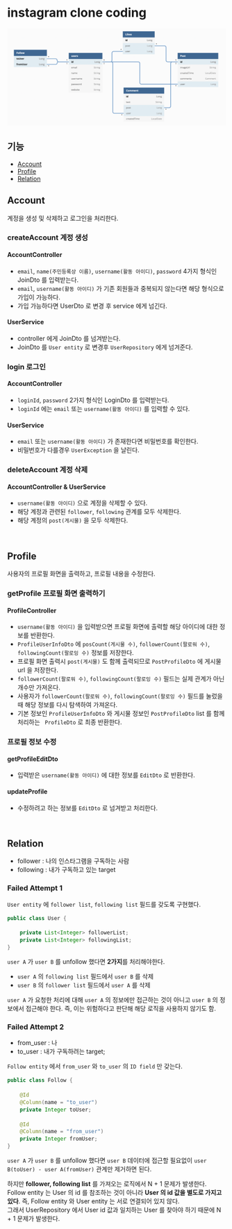# instagram clone coding

![png](/_image/diagram.png)

## 기능

- [Account](#Account)
- [Profile](#Profile)
- [Relation](#Relation)

## Account

계정을 생성 및 삭제하고 로그인을 처리한다.

### createAccount 계정 생성

#### AccountController

- ```email```, ```name(주민등록상 이름)```, ```username(활동 아이디)```, ```password``` 4가지 형식인 JoinDto 를 입력받는다.
- ```email```, ```username(활동 아이디)``` 가 기존 회원들과 중복되지 않는다면 해당 형식으로 가입이 가능하다.
- 가입 가능하다면 UserDto 로 변경 후 service 에게 넘긴다.

#### UserService

- controller 에게 JoinDto 를 넘겨받는다.
- JoinDto 를 ```User entity``` 로 변경후 ```UserRepository``` 에게 넘겨준다.


### login 로그인

#### AccountController 

- ```loginId```, ```password``` 2가지 형식인 LoginDto 를 입력받는다.
- ```loginId``` 에는 ```email``` 또는 ```username(활동 아이디)``` 를 입력할 수 있다.

#### UserService

- ```email``` 또는 ```username(활동 아이디)``` 가 존재한다면 비밀번호를 확인한다.
- 비밀번호가 다를경우 ```UserException``` 을 날린다.

### deleteAccount 계정 삭제

#### AccountController & UserService

- ```username(활동 아이디)``` 으로 계정을 삭제할 수 있다.
- 해당 계정과 관련된 ```follower```, ```following``` 관계를 모두 삭제한다.
- 해당 계정의 ```post(게시물)``` 을 모두 삭제한다.
<br>

## Profile

사용자의 프로필 화면을 출력하고, 프로필 내용을 수정한다.

### getProfile 프로필 화면 출력하기

#### ProfileController

- ```username(활동 아이디)``` 을 입력받으면 프로필 화면에 출력할 해당 아이디에 대한 정보를 반환한다.
- ```ProfileUserInfoDto``` 에 ```posCount(게시물 수)```, ```followerCount(팔로워 수)```, ```followingCount(팔로잉 수)``` 정보를 저장한다.
- 프로필 화면 출력시 ```post(게시물)``` 도 함께 출력되므로 ```PostProfileDto``` 에 게시물 url 을 저장한다.
- ```followerCount(팔로워 수)```, ```followingCount(팔로잉 수)``` 필드는 실제 관계가 아닌 개수만 가져온다.
- 사용자가 ```followerCount(팔로워 수)```, ```followingCount(팔로잉 수)``` 필드를 눌렀을 때 해당 정보를 다시 탐색하여 가져온다.
- 기본 정보인 ```ProfileUserInfoDto``` 와 게시물 정보인 ```PostProfileDto``` list 를 함께 처리하는 ``` ProfileDto``` 로 최종 반환한다.

### 프로필 정보 수정 

#### getProfileEditDto 

- 입력받은 ```username(활동 아이디)``` 에 대한 정보를 ```EditDto``` 로 반환한다.

#### updateProfile

- 수정하려고 하는 정보를 ```EditDto``` 로 넘겨받고 처리한다.
<br>

## Relation

- follower : 나의 인스타그램을 구독하는 사람
- following : 내가 구독하고 있는 target

### Failed Attempt 1

```User entity``` 에 ```follower list```, ```following list``` 필드를 갖도록 구현했다.

```java
public class User {
    
    private List<Integer> followerList;
    private List<Integer> followingList;
}
```

```user A``` 가 ```user B``` 를 unfollow 했다면 **2가지**를 처리해야한다.

- ```user A``` 의 ```following list``` 필드에서 ```user B``` 를 삭제
- ```user B``` 의 ```follower list``` 필드에서 ```user A``` 를 삭제

```user A``` 가 요청한 처리에 대해 ```user A``` 의 정보에만 접근하는 것이 아니고 ```user B``` 의 정보에서 접근해야 한다. 즉, 이는 위험하다고 판단해 해당 로직을 사용하지 않기도 함.

### Failed Attempt 2

- from_user : 나
- to_user : 내가 구독하려는 target;

```Follow entity``` 에서 ```from_user``` 와 ```to_user``` 의 ```ID field``` 만 갖는다.

```java
public class Follow {

    @Id
    @Column(name = "to_user")
    private Integer toUser;

    @Id
    @Column(name = "from_user")
    private Integer fromUser;
}
```

```user A``` 가 ```user B``` 를 unfollow 했다면 ```user B``` 데이터에 접근할 필요없이 ```user B(toUser) - user A(fromUser)``` 관계만 제거하면 된다.<br>

하지만 **follower, following list** 를 가져오는 로직에서 N + 1 문제가 발생한다. Follow entity 는 User 의 id 를 참조하는 것이 아니라 **User 의 id 값을 별도로 가지고 있다**. 즉, Follow entity 와 User entity 는 서로 연결되어 있지 않다.<br>
그래서 UserRepository 에서 User id 값과 일치하는 User 를 찾아야 하기 때문에 N + 1 문제가 발생한다.